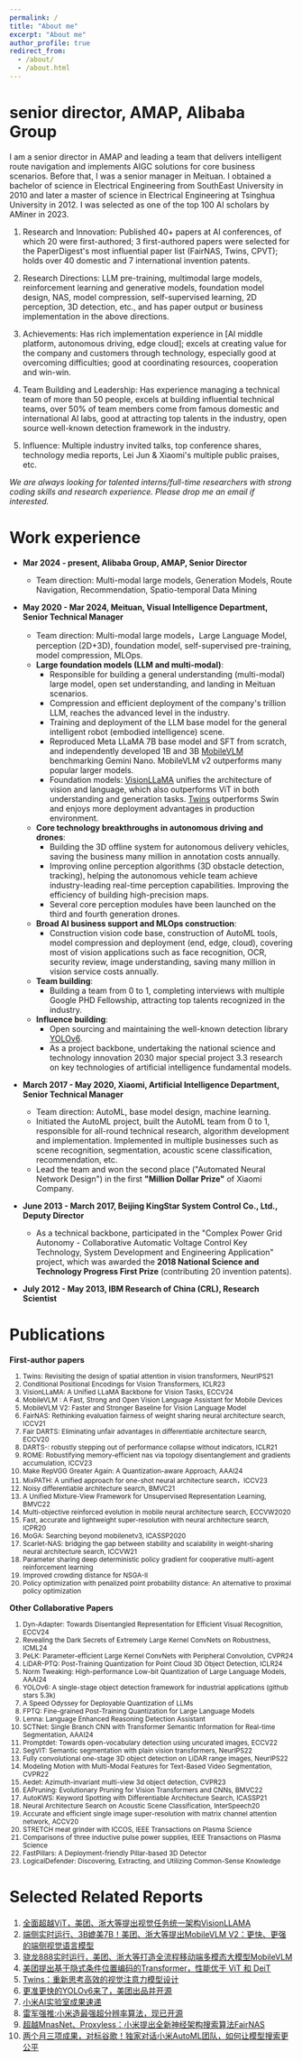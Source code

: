 ```yaml
---
permalink: /
title: "About me"
excerpt: "About me"
author_profile: true
redirect_from: 
  - /about/
  - /about.html
---
```



senior director, AMAP, Alibaba Group
======

I am a senior director in AMAP and leading a team that delivers intelligent route navigation and implements AIGC solutions for core business scenarios. Before that, I was a senior manager in Meituan. I obtained a bachelor of science in Electrical Engineering from SouthEast University in 2010 and later  a master of science in Electrical Engineering at Tsinghua University in 2012. I was selected as one of the top 100 AI scholars by AMiner in 2023.





1. Research and Innovation: Published 40+ papers at  AI conferences, of which 20 were first-authored; 3 first-authored papers were selected for the PaperDigest's most influential paper list (FairNAS, Twins, CPVT); holds over 40 domestic and 7 international invention patents.

2. Research Directions: LLM pre-training, multimodal large models, reinforcement learning and generative models, foundation model design, NAS, model compression, self-supervised learning, 2D perception, 3D detection, etc., and has paper output or business implementation in the above directions.

3. Achievements: Has rich implementation experience in [AI middle platform, autonomous driving, edge cloud]; excels at creating value for the company and customers through technology, especially good at overcoming difficulties; good at coordinating resources, cooperation and win-win.

4. Team Building and Leadership: Has experience managing a technical team of more than 50 people, excels at building influential technical teams, over 50% of team members come from famous domestic and international AI labs, good at attracting top talents in the industry, open source well-known detection framework in the industry.

5. Influence: Multiple industry invited talks, top conference shares, technology media reports, Lei Jun & Xiaomi's multiple public praises, etc.

*We are always looking for talented interns/full-time researchers with strong coding skills and research experience. Please drop me an email if interested.*



[//]: # (Education)

[//]: # (======)

[//]: # (* B.S. in EE, SouthEast University, 2010)

[//]: # (* M.S. in EE, Tsinghua University, 2012 )

Work experience
======
* __Mar 2024 - present, Alibaba Group, AMAP, Senior Director__
  * Team direction: Multi-modal large models, Generation Models, Route Navigation, Recommendation, Spatio-temporal Data Mining

* __May 2020 - Mar 2024, Meituan, Visual Intelligence Department, Senior Technical Manager__
  * Team direction: Multi-modal large models，Large Language Model, perception (2D+3D), foundation model, self-supervised pre-training, model compression, MLOps.
  * __Large foundation models (LLM and multi-modal)__:
    * Responsible for building a general understanding (multi-modal) large model, open set understanding, and landing in Meituan scenarios.
    * Compression and efficient deployment of the company's trillion LLM,  reaches the advanced level in the industry.
    * Training and deployment of the LLM base model for the general intelligent robot (embodied intelligence) scene.
    * Reproduced Meta LLaMA 7B base model and SFT from scratch, and independently developed 1B and 3B [MobileVLM](https://github.com/Meituan-AutoML/MobileVLM) benchmarking Gemini Nano. MobileVLM v2 outperforms many popular larger models.
    * Foundation models: [VisionLLaMA](https://github.com/Meituan-AutoML/VisionLLaMA) unifies the architecture of vision and language, which also outperforms ViT in both understanding and generation tasks. [Twins](https://github.com/Meituan-AutoML/Twins) outperforms Swin and  enjoys more deployment advantages in production environment.
  * __Core technology breakthroughs in autonomous driving and drones__: 
    * Building the 3D offline system for autonomous delivery vehicles, saving the business many million in annotation costs annually.
    * Improving online perception algorithms (3D obstacle detection, tracking), helping the autonomous vehicle team achieve industry-leading real-time perception capabilities. Improving the efficiency of building high-precision maps. 
    * Several core perception modules have been launched on the third and fourth generation drones. 
  * __Broad AI business support and MLOps construction__: 
    * Construction vision code base, construction of AutoML  tools, model compression and deployment (end, edge, cloud), covering most of  vision applications such as face recognition, OCR, security review, image understanding, saving many million in vision service costs annually.
  * __Team building__:
    * Building a team from 0 to 1, completing interviews with multiple Google PHD Fellowship, attracting top talents recognized in the industry.
  * __Influence building__:
    * Open sourcing and maintaining the well-known detection library [YOLOv6](https://github.com/meituan/YOLOv6).
    * As a project backbone, undertaking the national science and technology innovation 2030 major special project 3.3 research on key technologies of artificial intelligence fundamental models.
* __March 2017 - May 2020, Xiaomi, Artificial Intelligence Department, Senior Technical Manager__
  * Team direction: AutoML, base model design, machine learning.
  * Initiated the AutoML project, built the AutoML team from 0 to 1, responsible for all-round technical research, algorithm development and implementation. Implemented in multiple businesses such as scene recognition, segmentation, acoustic scene classification, recommendation, etc. 
  * Lead the team and  won the second place ("Automated Neural Network Design") in the first __"Million Dollar Prize"__ of Xiaomi Company. 
  
* __June 2013 - March 2017, Beijing KingStar System Control Co., Ltd., Deputy  Director__
  *  As a technical backbone, participated in the "Complex Power Grid Autonomy - Collaborative Automatic Voltage Control Key Technology, System Development and Engineering Application" project, which was awarded the __2018 National Science and Technology Progress First Prize__ (contributing 20 invention patents).

* __July 2012 - May 2013, IBM  Research of China (CRL), Research Scientist__

Publications
======
__First-author papers__
<ol>
<small>
  <li>Twins: Revisiting the design of spatial attention in vision transformers, NeurIPS21</li>
  <li>Conditional Positional Encodings for Vision Transformers, ICLR23</li>
  <li>VisionLLaMA: A Unified LLaMA Backbone for Vision Tasks, ECCV24 </li>
  <li>MobileVLM : A Fast, Strong and Open Vision Language Assistant for Mobile Devices </li>
  <li>MobileVLM V2: Faster and Stronger Baseline for Vision Language Model</li>
  <li>FairNAS: Rethinking evaluation fairness of weight sharing neural architecture search, ICCV21 </li>
  <li>Fair DARTS: Eliminating unfair advantages in differentiable architecture search, ECCV20</li>
  <li>DARTS-: robustly stepping out of performance collapse without indicators, ICLR21</li>
  <li>ROME: Robustifying memory-efficient nas via topology disentanglement and gradients accumulation, ICCV23</li>
  <li>Make RepVGG Greater Again: A Quantization-aware Approach, AAAI24</li>
  <li>MixPATH: A unified approach for one-shot neural architecture search，ICCV23</li>
  <li>Noisy differentiable architecture search, BMVC21</li>
  <li>A Unified Mixture-View Framework for Unsupervised Representation Learning, BMVC22</li>
  <li>Multi-objective reinforced evolution in mobile neural architecture search, ECCVW2020</li>
  <li>Fast, accurate and lightweight super-resolution with neural architecture search, ICPR20</li>
  <li>MoGA: Searching beyond mobilenetv3, ICASSP2020</li>
  <li>Scarlet-NAS: bridging the gap between stability and scalability in weight-sharing neural architecture search, ICCVW21</li>
  <li>Parameter sharing deep deterministic policy gradient for cooperative multi-agent reinforcement learning</li>
  <li>Improved crowding distance for NSGA-II</li>
  <li>Policy optimization with penalized point probability distance: An alternative to proximal policy optimization</li>
  </small>
</ol>


__Other Collaborative Papers__
<ol>
<small>
  <li>Dyn-Adapter: Towards Disentangled Representation for Efficient Visual Recognition, ECCV24</li>
  <li> Revealing the Dark Secrets of Extremely Large Kernel ConvNets on Robustness, ICML24</li>
  <li> PeLK: Parameter-efficient Large Kernel ConvNets with Peripheral Convolution, CVPR24</li>
  <li> LiDAR-PTQ: Post-Training Quantization for Point Cloud 3D Object Detection, ICLR24</li>
  <li>Norm Tweaking: High-performance Low-bit Quantization of Large Language Models, AAAI24</li>
  <li>YOLOv6: A single-stage object detection framework for industrial applications (github stars 5.3k)</li>
  <li>A Speed Odyssey for Deployable Quantization of LLMs </li>
  <li>FPTQ: Fine-grained Post-Training Quantization for Large Language Models </li>
  <li>Lenna: Language Enhanced Reasoning Detection Assistant </li>
  <li>SCTNet: Single Branch CNN with Transformer Semantic Information for Real-time Segmentation, AAAI24</li>
  <li>Promptdet: Towards open-vocabulary detection using uncurated images, ECCV22</li>
  <li>SegVIT: Semantic segmentation with plain vision transformers, NeurIPS22</li>
  <li>Fully convolutional one-stage 3D object detection on LiDAR range images, NeurIPS22</li>
  <li>Modeling Motion with Multi-Modal Features for Text-Based Video Segmentation, CVPR22</li>
  <li>Aedet: Azimuth-invariant multi-view 3d object detection, CVPR23</li>
  <li>EAPruning: Evolutionary Pruning for Vision Transformers and CNNs, BMVC22</li>
  <li>AutoKWS: Keyword Spotting with Differentiable Architecture Search, ICASSP21</li>
  <li>Neural Architecture Search on Acoustic Scene Classification, InterSpeech20</li>
  <li>Accurate and efficient single image super-resolution with matrix channel attention network, ACCV20</li>
  <li>STRETCH meat grinder with ICCOS, IEEE Transactions on Plasma Science</li>
  <li>Comparisons of three inductive pulse power supplies, IEEE Transactions on Plasma Science</li>
  <li>FastPillars: A Deployment-friendly Pillar-based 3D Detector</li>
  <li>LogicalDefender: Discovering, Extracting, and Utilizing Common-Sense Knowledge</li>
  </small>
</ol>


Selected Related Reports
======

1. [全面超越ViT，美团、浙大等提出视觉任务统一架构VisionLLAMA](https://mp.weixin.qq.com/s/grFI_fapRtjVp7CbPkfTNA)
2. [端侧实时运行、3B媲美7B！美团、浙大等提出MobileVLM V2：更快、更强的端侧视觉语言模型](https://mp.weixin.qq.com/s/WPLWmxkjlc6_2sn8ToHBqg)
3. [骁龙888实时运行，美团、浙大等打造全流程移动端多模态大模型MobileVLM](https://mp.weixin.qq.com/s/-KnewDBeCN7a1XPk22u9Pw)
4. [美团提出基于隐式条件位置编码的Transformer，性能优于 ViT 和 DeiT](https://www.jiqizhixin.com/articles/2021-02-26)
5. [Twins：重新思考高效的视觉注意力模型设计](https://tech.meituan.com/2022/03/24/twins-revisiting-the-design-of-spatial-attention-in-vision-transformers.html)
6. [更准更快的YOLOv6来了，美团出品并开源](https://www.jiqizhixin.com/articles/2022-06-26-2)
7. [小米AI实验室成果速递](https://weibo.com/1771925961/I3RJIzzj0)
8. [雷军强推:小米造最强超分辨率算法，现已开源](https://www.jiqizhixin.com/articles/2019-02-20-14)
9. [超越MnasNet、Proxyless：小米提出全新神经架构搜索算法FairNAS](https://www.jiqizhixin.com/articles/2019-07-05-6)
10. [两个月三项成果，对标谷歌！独家对话小米AutoML团队，如何让模型搜索更公平](https://mp.weixin.qq.com/s/lMLAd2sTZdRjbMa38HS3vg)
